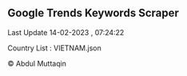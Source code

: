 

## Google Trends Keywords Scraper 
 
Last Update 14-02-2023 , 07:24:22

Country List :
VIETNAM.json



© Abdul Muttaqin 
